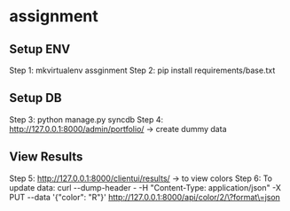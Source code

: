 assignment
==========

Setup ENV
--------
Step 1: mkvirtualenv assginment
Step 2: pip install requirements/base.txt

Setup DB
--------
Step 3: python manage.py syncdb
Step 4: http://127.0.0.1:8000/admin/portfolio/ -> create dummy data

View Results
------------
Step 5: http://127.0.0.1:8000/clientui/results/ -> to view colors
Step 6: To update data:
curl --dump-header - -H "Content-Type: application/json" -X PUT --data '{"color": "R"}' http://127.0.0.1:8000/api/color/2/\?format\=json
